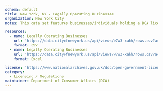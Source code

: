 ```yaml
---
schema: default
title: New York, NY - Legally Operating Businesses
organization: New York City
notes: This data set features businesses/individuals holding a DCA license so that they may legally operate in New York City. Sightseeing guides and temporary street fair vendors are not included in this data set.

resources:
  - name: Legally Operating Businesses
    url: 'https://data.cityofnewyork.us/api/views/w7w3-xahh/rows.csv?accessType=DOWNLOAD'
    format: CSV
  - name: Legally Operating Businesses
    url: 'https://data.cityofnewyork.us/api/views/w7w3-xahh/rows.csv?accessType=DOWNLOAD&bom=true&format=true'
    format: Excel

license: 'https://www.nationalarchives.gov.uk/doc/open-government-licence/version/3/'
category:
  - Licensing / Regulations
maintainer: Department of Consumer Affairs (DCA)
---
```

